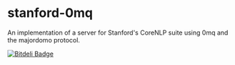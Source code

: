 stanford-0mq
============

An implementation of a server for Stanford's CoreNLP suite using 0mq and the majordomo protocol.


[![Bitdeli Badge](https://d2weczhvl823v0.cloudfront.net/EducationalTestingService/stanford-0mq/trend.png)](https://bitdeli.com/free "Bitdeli Badge")

